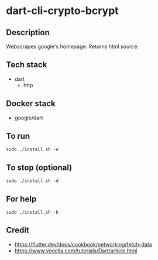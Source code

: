 # dart-cli-crypto-bcrypt

## Description
Webscrapes google's homepage.
Returns html source.

## Tech stack
- dart
  - http

## Docker stack
- google/dart

## To run
`sudo ./install.sh -u`

## To stop (optional)
`sudo ./install.sh -d`

## For help
`sudo ./install.sh -h`

## Credit
- https://flutter.dev/docs/cookbook/networking/fetch-data
- https://www.vogella.com/tutorials/Dart/article.html

